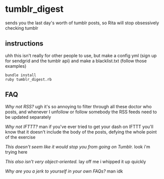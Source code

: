 # tumblr_digest
sends you the last day's worth of tumblr posts, so Rita will stop obsessively checking tumblr

## instructions
uhh this isn't really for other people to use, but make a config yml (sign up for sendgrid and the tumblr api) and make a blacklist.txt (follow those examples)

```gem install bundler
bundle install
ruby tumblr_digest.rb
```

## FAQ

*Why not RSS?*
ugh it's so annoying to filter through all these doctor who posts, and whenever I unfollow or follow somebody the RSS feeds need to be updated separately

*Why not IFTTT?*
man if you've ever tried to get your dash on IFTTT you'll know that it doesn't include the body of the posts, defying the whole point of the exercise

*This doesn't seem like it would stop you from going on Tumblr.*
look i'm trying here

*This also isn't very object-oriented.*
lay off me i whipped it up quickly

*Why are you a jerk to yourself in your own FAQs?*
man idk